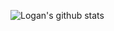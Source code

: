 ![Logan's github stats](https://github-readme-stats.vercel.app/api?username=lganwebb&show_icons=true)
